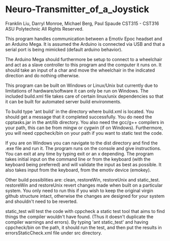 Neuro-Transmitter_of_a_Joystick
===============================
Franklin Liu, Darryl Monroe, Michael Berg, Paul Spaude
CST315 - CST316  ASU Polytechnic All Rights Reserved. 

This program handles communication between a Emotiv Epoc headset
and an Arduino Mega. It is assumed the Arduino is connected via USB
and that a serial port is being mimicked (default arduino behavior).

The Arduino Mega should furthermore be setup to connect to a wheelchair
and act as a slave controller to this program and the computer it runs on.
It should take an input of a char and move the wheelchair in the indicated direction 
and do nothing otherwise. 

This program can be built on Windows or Linux/Unix but currently due to limitations of
hardware/software it can only be run on Windows. The included build.xml file takes care
of certain linux/unix dependencies so that it can be built for automated server build 
environments. 

To build type 'ant build' in the directory where build.xml is located. You should get a message
that it completed successfully. You do need the cpptasks.jar in the ant/lib directory. You also
need the gcc/g++ compilers in your path, this can be from mingw or cygwin (if on Windows). 
Furthermore, you will need cppcheck/bin on your path if you want to static test the code.

If you are on Windows you can navigate to the dist directory
and find the .exe file and run it. The program runs on the console and give instructions. You can 
exit at any time by typing exit or an x depending. The program takes initial input on the command line 
or from the keyboard (with the keyboard being preferred) and will validate the input as best as possible.
It also takes input from the keyboard, from the emotiv device (emokey). 

Other build possiblities are: clean, restoreWin, restoreUnix and static_test. 
restoreWin and restoreUnix revert changes made when built on a particular system. You only need to run this 
if you wish to keep the original virgin github structure intact, otherwise the changes are designed for your
system and shouldn't need to be reverted. 

static_test will test the code with cppcheck a static test tool that 
aims to find things the compiler wouldn't have found. (Thus it doesn't duplicate the compiler warnings and errors). 
By typing 'ant static_test' and having cppcheck/bin on the path, it should run the test, and then put the results 
in errorsStaticCheck.xml file under src directory. 